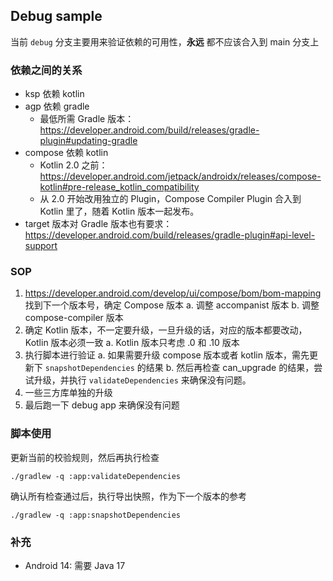 ## Debug sample
当前 `debug` 分支主要用来验证依赖的可用性，**永远** 都不应该合入到 main 分支上

### 依赖之间的关系
- ksp 依赖 kotlin
- agp 依赖 gradle
  - 最低所需 Gradle 版本：https://developer.android.com/build/releases/gradle-plugin#updating-gradle
- compose 依赖 kotlin
  - Kotlin 2.0 之前：https://developer.android.com/jetpack/androidx/releases/compose-kotlin#pre-release_kotlin_compatibility
  - 从 2.0 开始改用独立的 Plugin，Compose Compiler Plugin 合入到 Kotlin 里了，随着 Kotlin 版本一起发布。
- target 版本对 Gradle 版本也有要求：https://developer.android.com/build/releases/gradle-plugin#api-level-support

### SOP
1. https://developer.android.com/develop/ui/compose/bom/bom-mapping 找到下一个版本号，确定 Compose 版本
   a. 调整 accompanist 版本
   b. 调整 compose-compiler 版本
2. 确定 Kotlin 版本，不一定要升级，一旦升级的话，对应的版本都要改动，Kotlin 版本必须一致
   a. Kotlin 版本只考虑 .0 和 .10 版本
3. 执行脚本进行验证
   a. 如果需要升级 compose 版本或者 kotlin 版本，需先更新下 `snapshotDependencies` 的结果
   b. 然后再检查 can_upgrade 的结果，尝试升级，并执行 `validateDependencies` 来确保没有问题。
4. 一些三方库单独的升级
5. 最后跑一下 debug app 来确保没有问题

### 脚本使用

更新当前的校验规则，然后再执行检查

```shell
./gradlew -q :app:validateDependencies
```

确认所有检查通过后，执行导出快照，作为下一个版本的参考

```shell
./gradlew -q :app:snapshotDependencies
```


### 补充
- Android 14: 需要 Java 17